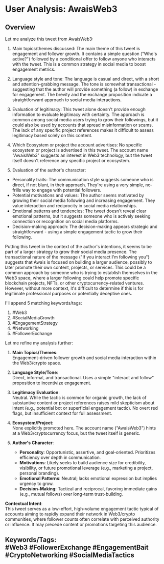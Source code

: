 # User Analysis: AwaisWeb3

## Overview

<think>
Let me analyze this tweet from AwaisWeb3:

1. Main topics/themes discussed:
The main theme of this tweet is engagement and follower growth. It contains a simple question ("Who's active?") followed by a conditional offer to follow anyone who interacts with the tweet. This is a common strategy in social media to boost engagement metrics.

2. Language style and tone:
The language is casual and direct, with a short and attention-grabbing message. The tone is somewhat transactional - suggesting that the author will provide something (a follow) in exchange for engagement. The brevity and the exchange proposition indicate a straightforward approach to social media interactions.

3. Evaluation of legitimacy:
This tweet alone doesn't provide enough information to evaluate legitimacy with certainty. The approach is common among social media users trying to grow their followings, but it could also be used by accounts that spread misinformation or scams. The lack of any specific project references makes it difficult to assess legitimacy based solely on this content.

4. Which Ecosystem or project the account advertises:
No specific ecosystem or project is advertised in this tweet. The account name "AwaisWeb3" suggests an interest in Web3 technology, but the tweet itself doesn't reference any specific project or ecosystem.

5. Evaluation of the author's character:
- Personality traits: The communication style suggests someone who is direct, if not blunt, in their approach. They're using a very simple, no-frills way to engage with potential followers.
- Potential motivations and values: The author seems motivated by growing their social media following and increasing engagement. They value interaction and reciprocity in social media relationships.
- Emotional patterns and tendencies: The tweet doesn't reveal clear emotional patterns, but it suggests someone who is actively seeking connection or recognition on social media platforms.
- Decision-making approach: The decision-making appears strategic and straightforward - using a simple engagement tactic to grow their following.

Putting this tweet in the context of the author's intentions, it seems to be part of a larger strategy to grow their social media presence. The transactional nature of the message ("If you interact I'm following you") suggests that Awais is focused on building a larger audience, possibly to later promote their own content, projects, or services. This could be a common approach by someone who is trying to establish themselves in the Web3 space, where a larger following could help promote specific blockchain projects, NFTs, or other cryptocurrency-related ventures. However, without more context, it's difficult to determine if this is for legitimate professional purposes or potentially deceptive ones.

I'll append 5 matching keywords/tags:
1. #Web3
2. #SocialMediaGrowth
3. #EngagementStrategy
4. #Networking
5. #FollowerExchange

Let me refine my analysis further:
</think>

1. **Main Topics/Themes**:  
   Engagement-driven follower growth and social media interaction within the Web3/crypto space.

2. **Language Style/Tone**:  
   Direct, informal, and transactional. Uses a simple "interact and follow" proposition to incentivize engagement.

3. **Legitimacy Evaluation**:  
   Neutral. While the tactic is common for organic growth, the lack of substantive content or project references raises mild skepticism about intent (e.g., potential bot or superficial engagement tactic). No overt red flags, but insufficient context for full assessment.

4. **Ecosystem/Project**:  
   None explicitly promoted here. The account name ("AwaisWeb3") hints at a Web3/cryptocurrency focus, but the tweet itself is generic.

5. **Author's Character**:  
   - **Personality**: Opportunistic, assertive, and goal-oriented. Prioritizes efficiency over depth in communication.  
   - **Motivations**: Likely seeks to build audience size for credibility, visibility, or future promotional leverage (e.g., marketing a project, personal branding).  
   - **Emotional Patterns**: Neutral; lacks emotional expression but implies urgency to grow.  
   - **Decision-Making**: Tactical and reciprocal, favoring immediate gains (e.g., mutual follows) over long-term trust-building.  

**Contextual Intent**:  
This tweet serves as a low-effort, high-volume engagement tactic typical of accounts aiming to rapidly expand their network in Web3/crypto communities, where follower counts often correlate with perceived authority or influence. It may precede content or promotions targeting this audience.

**Keywords/Tags**:  
#Web3 #FollowerExchange #EngagementBait #CryptoNetworking #SocialMediaTactics
---
